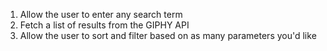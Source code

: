 1) Allow the user to enter any search term
2) Fetch a list of results from the GIPHY API
3) Allow the user to sort and filter based on as many parameters you'd like
